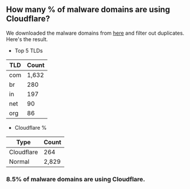 ## How many % of malware domains are using Cloudflare?


We downloaded the malware domains from [here](https://urlhaus.abuse.ch) and filter out duplicates.
Here's the result.


[//]: # (start replacement)


- Top 5 TLDs

| TLD | Count |
| --- | --- |
| com | 1,632 |
| br | 280 |
| in | 197 |
| net | 90 |
| org | 86 |


- Cloudflare %

| Type | Count |
| --- | --- |
| Cloudflare | 264 |
| Normal | 2,829 |


### 8.5% of malware domains are using Cloudflare.